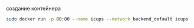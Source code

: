 создание контейнера
```bash
sudo docker run -p 80:80 --name icups --network backend_default icups
```